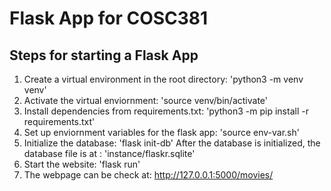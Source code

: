 # Flask App for COSC381
## Steps for starting a Flask App

1. Create a virtual environment in the root directory: 'python3 -m venv venv'
2. Activate the virtual enviornment: 'source venv/bin/activate'
3. Install dependencies from requirements.txt: 'python3 -m pip install -r requirements.txt'
4. Set up enviornment variables for the flask app: 'source env-var.sh'
5. Initialize the database: 'flask init-db' After the database is initialized, the database file is at : 'instance/flaskr.sqlite'
6. Start the website: 'flask run'
7. The webpage can be check at: http://127.0.0.1:5000/movies/
